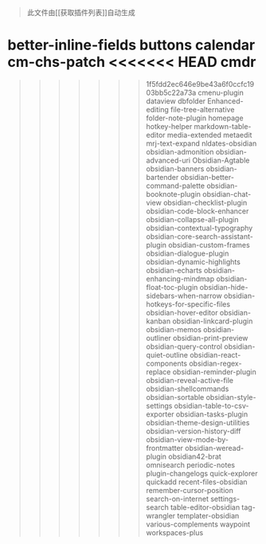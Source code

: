 > 此文件由[[获取插件列表]]自动生成

better-inline-fields
buttons
calendar
cm-chs-patch
<<<<<<< HEAD
cmdr
=======
>>>>>>> 1f5fdd2ec646e9be43a6f0ccfc1903bb5c22a73a
cmenu-plugin
dataview
dbfolder
Enhanced-editing
file-tree-alternative
folder-note-plugin
homepage
hotkey-helper
markdown-table-editor
media-extended
metaedit
mrj-text-expand
nldates-obsidian
obsidian-admonition
obsidian-advanced-uri
Obsidian-Agtable
obsidian-banners
obsidian-bartender
obsidian-better-command-palette
obsidian-booknote-plugin
obsidian-chat-view
obsidian-checklist-plugin
obsidian-code-block-enhancer
obsidian-collapse-all-plugin
obsidian-contextual-typography
obsidian-core-search-assistant-plugin
obsidian-custom-frames
obsidian-dialogue-plugin
obsidian-dynamic-highlights
obsidian-echarts
obsidian-enhancing-mindmap
obsidian-float-toc-plugin
obsidian-hide-sidebars-when-narrow
obsidian-hotkeys-for-specific-files
obsidian-hover-editor
obsidian-kanban
obsidian-linkcard-plugin
obsidian-memos
obsidian-outliner
obsidian-print-preview
obsidian-query-control
obsidian-quiet-outline
obsidian-react-components
obsidian-regex-replace
obsidian-reminder-plugin
obsidian-reveal-active-file
obsidian-shellcommands
obsidian-sortable
obsidian-style-settings
obsidian-table-to-csv-exporter
obsidian-tasks-plugin
obsidian-theme-design-utilities
obsidian-version-history-diff
obsidian-view-mode-by-frontmatter
obsidian-weread-plugin
obsidian42-brat
omnisearch
periodic-notes
plugin-changelogs
quick-explorer
quickadd
recent-files-obsidian
remember-cursor-position
search-on-internet
settings-search
table-editor-obsidian
tag-wrangler
templater-obsidian
various-complements
waypoint
workspaces-plus